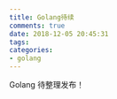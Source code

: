 ```yaml
---
title: Golang待续
comments: true
date: 2018-12-05 20:45:31
tags:
categories:
- golang
---
```

Golang 待整理发布！
